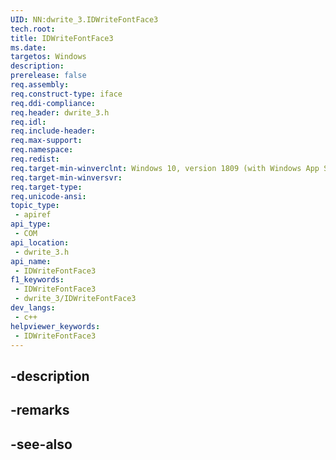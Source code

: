 ```yaml
---
UID: NN:dwrite_3.IDWriteFontFace3
tech.root: 
title: IDWriteFontFace3
ms.date: 
targetos: Windows
description: 
prerelease: false
req.assembly: 
req.construct-type: iface
req.ddi-compliance: 
req.header: dwrite_3.h
req.idl: 
req.include-header: 
req.max-support: 
req.namespace: 
req.redist: 
req.target-min-winverclnt: Windows 10, version 1809 (with Windows App SDK 0.5 or later)
req.target-min-winversvr: 
req.target-type: 
req.unicode-ansi: 
topic_type:
 - apiref
api_type:
 - COM
api_location:
 - dwrite_3.h
api_name:
 - IDWriteFontFace3
f1_keywords:
 - IDWriteFontFace3
 - dwrite_3/IDWriteFontFace3
dev_langs:
 - c++
helpviewer_keywords:
 - IDWriteFontFace3
---
```


## -description

## -remarks

## -see-also

